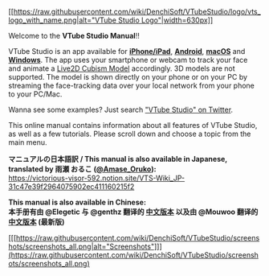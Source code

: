 [[[https://raw.githubusercontent.com/wiki/DenchiSoft/VTubeStudio/logo/vts_logo_with_name.png|alt="VTube Studio Logo"|width=630px]]](https://github.com/DenchiSoft/VTubeStudio/wiki)

Welcome to the **VTube Studio Manual**!!

VTube Studio is an app available for **[iPhone/iPad](https://apps.apple.com/us/app/vtube-studio/id1511435444)**, **[Android](https://play.google.com/store/apps/details?id=com.denchi.vtubestudio)**, **[macOS](https://store.steampowered.com/app/1325860/VTube_Studio/)** and **[Windows](https://store.steampowered.com/app/1325860/VTube_Studio/)**. The app uses your smartphone or webcam to track your face and animate a [Live2D Cubism Model](https://www.live2d.com/en/) accordingly. 3D models are not supported. The model is shown directly on your phone or on your PC by streaming the face-tracking data over your local network from your phone to your PC/Mac.

Wanna see some examples? Just search ["VTube Studio" on Twitter](https://twitter.com/search?q=VTube%20Studio&f=video).

This online manual contains information about all features of VTube Studio, as well as a few tutorials. Please scroll down and choose a topic from the main menu.

**マニュアルの日本語訳 / This manual is also available in Japanese, translated by 雨瀬 おるこ ([@Amase_Oruko](https://twitter.com/Amase_Oruko)):**  <br> 
https://victorious-visor-592.notion.site/VTS-Wiki_JP-31c47e39f2964075902ec411160215f2

**This manual is also available in Chinese:**  <br>
**本手册有由 @Elegetic 与 @genthz 翻译的 [中文版本](https://github.com/Elegetic/VTubeStudio/wiki) 以及由 @Mouwoo 翻译的 [中文版本](https://github.com/Mouwoo/VTubeStudio/wiki) (最新版)**

[[[https://raw.githubusercontent.com/wiki/DenchiSoft/VTubeStudio/screenshots/screenshots_all.png|alt="Screenshots"]]](https://raw.githubusercontent.com/wiki/DenchiSoft/VTubeStudio/screenshots/screenshots_all.png)


